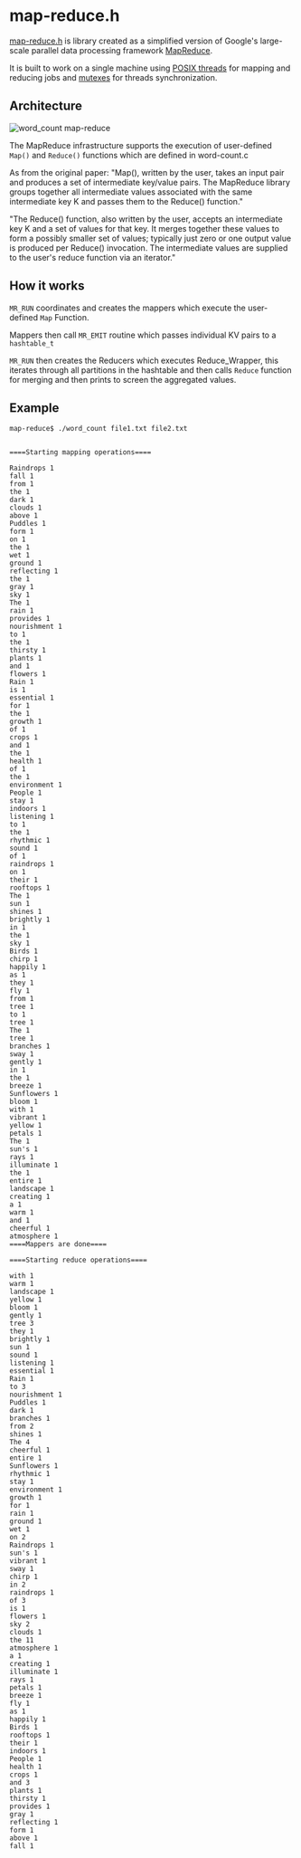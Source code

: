 # map-reduce.h

[map-reduce.h](https://github.com/fynecontry/Operating-Systems-Virtualization-Concurrency-Persistence/tree/main/Projects/map-reduce/map-reduce.h) is library created as a simplified version of Google's large-scale parallel data processing framework [MapReduce](https://static.googleusercontent.com/media/research.google.com/en//archive/mapreduce-osdi04.pdf).

It is built to work on a single machine using [POSIX threads](https://man7.org/linux/man-pages/man3/pthread_create.3.html) for mapping and reducing jobs and [mutexes](https://man7.org/linux/man-pages/man3/pthread_mutex_lock.3p.html) for threads synchronization.

## Architecture

![word_count map-reduce](https://github.com/fynecontry/Operating-Systems-Virtualization-Concurrency-Persistence/assets/27024731/da0260a6-8be5-41ab-8916-b3e8d21676f9)

The MapReduce infrastructure supports the execution of user-defined `Map()` and `Reduce()` functions which are defined in word-count.c

As from the original paper: "Map(), written by the user, takes an input pair and produces a set of intermediate key/value pairs. The MapReduce library groups together all intermediate values associated with the same intermediate key K and passes them to the Reduce() function."

"The Reduce() function, also written by the user, accepts an intermediate key K and a set of values for that key. It merges together these values to form a possibly smaller set of values; typically just zero or one output value is produced per Reduce() invocation. The intermediate values are supplied to the user's reduce function via an iterator."

## How it works
`MR_RUN` coordinates and creates the mappers which execute the user-defined `Map` Function.

Mappers then call `MR_EMIT` routine which passes individual KV pairs to a `hashtable_t`

`MR_RUN` then creates the Reducers which executes Reduce_Wrapper, this iterates through all partitions in the hashtable and then calls `Reduce` function for merging and then prints to screen the aggregated values.

## Example
```
map-reduce$ ./word_count file1.txt file2.txt


====Starting mapping operations====

Raindrops 1
fall 1
from 1
the 1
dark 1
clouds 1
above 1
Puddles 1
form 1
on 1
the 1
wet 1
ground 1
reflecting 1
the 1
gray 1
sky 1
The 1
rain 1
provides 1
nourishment 1
to 1
the 1
thirsty 1
plants 1
and 1
flowers 1
Rain 1
is 1
essential 1
for 1
the 1
growth 1
of 1
crops 1
and 1
the 1
health 1
of 1
the 1
environment 1
People 1
stay 1
indoors 1
listening 1
to 1
the 1
rhythmic 1
sound 1
of 1
raindrops 1
on 1
their 1
rooftops 1
The 1
sun 1
shines 1
brightly 1
in 1
the 1
sky 1
Birds 1
chirp 1
happily 1
as 1
they 1
fly 1
from 1
tree 1
to 1
tree 1
The 1
tree 1
branches 1
sway 1
gently 1
in 1
the 1
breeze 1
Sunflowers 1
bloom 1
with 1
vibrant 1
yellow 1
petals 1
The 1
sun's 1
rays 1
illuminate 1
the 1
entire 1
landscape 1
creating 1
a 1
warm 1
and 1
cheerful 1
atmosphere 1
====Mappers are done====

====Starting reduce operations====

with 1
warm 1
landscape 1
yellow 1
bloom 1
gently 1
tree 3
they 1
brightly 1
sun 1
sound 1
listening 1
essential 1
Rain 1
to 3
nourishment 1
Puddles 1
dark 1
branches 1
from 2
shines 1
The 4
cheerful 1
entire 1
Sunflowers 1
rhythmic 1
stay 1
environment 1
growth 1
for 1
rain 1
ground 1
wet 1
on 2
Raindrops 1
sun's 1
vibrant 1
sway 1
chirp 1
in 2
raindrops 1
of 3
is 1
flowers 1
sky 2
clouds 1
the 11
atmosphere 1
a 1
creating 1
illuminate 1
rays 1
petals 1
breeze 1
fly 1
as 1
happily 1
Birds 1
rooftops 1
their 1
indoors 1
People 1
health 1
crops 1
and 3
plants 1
thirsty 1
provides 1
gray 1
reflecting 1
form 1
above 1
fall 1
```